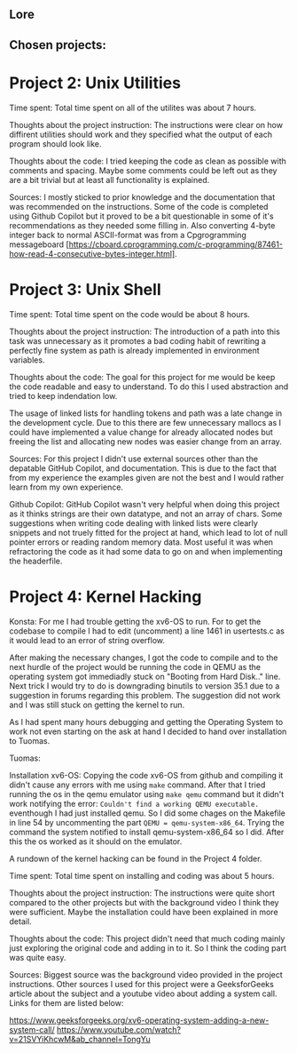## Lore

## Chosen projects:
# Project 2: Unix Utilities

Time spent:
Total time spent on all of the utilites was about 7 hours.

Thoughts about the project instruction:
The instructions were clear on how diffirent utilities should work and they specified what the output of each program should look like.

Thoughts about the code:
I tried keeping the code as clean as possible with comments and spacing. Maybe some comments could be left out as they are a bit trivial but at least all functionality is explained.

Sources:
I mostly sticked to prior knowledge and the documentation that was recommended on the instructions. Some of the code is completed using Github Copilot but it proved to be a bit questionable in some of it's recommendations as they needed some filling in. Also converting 4-byte integer back to normal ASCII-format was from a Cpgrogramming messageboard [https://cboard.cprogramming.com/c-programming/87461-how-read-4-consecutive-bytes-integer.html].

# Project 3: Unix Shell

Time spent:
Total time spent on the code would be about 8 hours.

Thoughts about the project instruction:
The introduction of a path into this task was unnecessary as it promotes a bad coding habit of rewriting a perfectly fine system as path is already implemented in environment variables. 

Thoughts about the code:
The goal for this project for me would be keep the code readable and easy to understand. To do this I used abstraction and tried to keep indendation low.

The usage of linked lists for handling tokens and path was a late change in the development cycle. Due to this there are few unnecessary mallocs as I could have implemented a value change for already allocated nodes but freeing the list and allocating new nodes was easier change from an array.

Sources:
For this project I didn't use external sources other than the depatable GitHub Copilot, and documentation. This is due to the fact that from my experience the examples given are not the best and I would rather learn from my own experience. 

Github Copilot:
GitHub Copilot wasn't very helpful when doing this project as it thinks strings are their own datatype, and not an array of chars. Some suggestions when writing code dealing with linked lists were clearly snippets and not truely fitted for the project at hand, which lead to lot of null pointer errors or reading random memory data. Most useful it was when refractoring the code as it had some data to go on and when implementing the headerfile. 


# Project 4: Kernel Hacking

Konsta:
For me I had trouble getting the xv6-OS to run. For to get the codebase to compile I had to edit (uncomment) a line 1461 in usertests.c as it would lead to an error of string overflow.

After making the necessary changes, I got the code to compile and to the next hurdle of the project would be running the code in QEMU as the operating system got immediadly stuck on "Booting from Hard Disk.." line. Next trick I would try to do is downgrading binutils to version 35.1 due to a suggestion in forums regarding this problem. The suggestion did not work and I was still stuck on getting the kernel to run. 

As I had spent many hours debugging and getting the Operating System to work not even starting on the ask at hand I decided to hand over installation to Tuomas.

Tuomas:

Installation xv6-OS:
Copying the code xv6-OS from github and compiling it didn't cause any errors with me using `make` command. After that I tried running the os in the qemu emulator using `make qemu` command but it didn't work notifying the error: `Couldn't find a working QEMU executable.` eventhough I had just installed qemu. So I did some chages on the Makefile in line 54 by uncommenting the part `QEMU = qemu-system-x86_64`. Trying the command the system notified to install qemu-system-x86_64 so I did. After this the os worked as it should on the emulator.

A rundown of the kernel hacking can be found in the Project 4 folder.

Time spent:
Total time spent on installing and coding was about 5 hours.

Thoughts about the project instruction:
The instructions were quite short compared to the other projects but with the background video I think they were sufficient. Maybe the installation could have been explained in more detail.

Thoughts about the code:
This project didn't need that much coding mainly just exploring the original code and adding in to it. So I think the coding part was quite easy.

Sources:
Biggest source was the background video provided in the project instructions. Other sources I used for this project were a GeeksforGeeks article about the subject and a youtube video about adding a system call. Links for them are listed below:

https://www.geeksforgeeks.org/xv6-operating-system-adding-a-new-system-call/
https://www.youtube.com/watch?v=21SVYiKhcwM&ab_channel=TongYu
